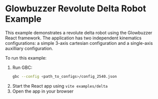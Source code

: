 # Glowbuzzer Revolute Delta Robot Example

This example demonstrates a revolute delta robot using the Glowbuzzer React framework. The application has two
independent kinematics configurations: a simple 3-axis cartesian configuration and a single-axis auxilliary
configuration.

To run this example:

1. Run GBC:
    ```bash
    gbc --config <path_to_configs>/config_2540.json
    ```
1. Start the React app using `vite examples/delta`
1. Open the app in your browser 
